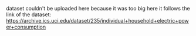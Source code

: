 dataset couldn't be uploaded here because it was too big
here it follows the link of the dataset:
https://archive.ics.uci.edu/dataset/235/individual+household+electric+power+consumption
